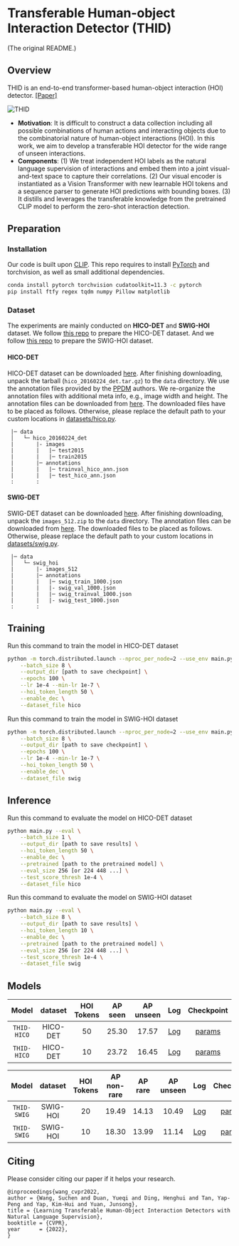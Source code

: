 # Transferable Human-object Interaction Detector (THID)

(The original README.)

## Overview

THID is an end-to-end transformer-based human-object interaction (HOI) detector. [[Paper]](https://cse.buffalo.edu/~jsyuan/papers/2022/CVPR2022_4126.pdf)

![THID](./figures/THID_arch.png)

- **Motivation**: It is difficult to construct a data collection including all possible combinations of human actions and interacting objects due to the combinatorial nature of human-object interactions (HOI). In this work, we aim to develop a transferable HOI detector for the wide range of unseen interactions.
- **Components**: (1) We treat independent HOI labels as the natural language supervision of interactions and embed them into a joint visual-and-text space to capture their correlations. (2) Our visual encoder is instantiated as a Vision Transformer with new learnable HOI tokens and a sequence parser to generate HOI predictions with bounding boxes. (3) It distills and leverages the transferable knowledge from the pretrained CLIP model to perform the zero-shot interaction detection.

## Preparation

### Installation

Our code is built upon [CLIP](https://github.com/openai/CLIP). This repo requires to install [PyTorch](https://pytorch.org/get-started/locally/) and torchvision, as well as small additional dependencies.

```bash
conda install pytorch torchvision cudatoolkit=11.3 -c pytorch
pip install ftfy regex tqdm numpy Pillow matplotlib
```

### Dataset

The experiments are mainly conducted on **HICO-DET** and **SWIG-HOI** dataset. We follow [this repo](https://github.com/YueLiao/PPDM) to prepare the HICO-DET dataset. And we follow [this repo](https://github.com/scwangdyd/large_vocabulary_hoi_detection) to prepare the SWIG-HOI dataset.

#### HICO-DET

HICO-DET dataset can be downloaded [here](https://drive.google.com/open?id=1QZcJmGVlF9f4h-XLWe9Gkmnmj2z1gSnk). After finishing downloading, unpack the tarball (`hico_20160224_det.tar.gz`) to the `data` directory. We use the annotation files provided by the [PPDM](https://github.com/YueLiao/PPDM) authors. We re-organize the annotation files with additional meta info, e.g., image width and height. The annotation files can be downloaded from [here](https://drive.google.com/open?id=1lqmevkw8fjDuTqsOOgzg07Kf6lXhK2rg). The downloaded files have to be placed as follows. Otherwise, please replace the default path to your custom locations in [datasets/hico.py](./datasets/hico.py).

``` plain
 |─ data
 │   └─ hico_20160224_det
 |       |- images
 |       |   |─ test2015
 |       |   |─ train2015
 |       |─ annotations
 |       |   |─ trainval_hico_ann.json
 |       |   |─ test_hico_ann.json
 :       :
```

#### SWIG-DET

SWIG-DET dataset can be downloaded [here](https://swig-data-weights.s3.us-east-2.amazonaws.com/images_512.zip). After finishing downloading, unpack the `images_512.zip` to the `data` directory. The annotation files can be downloaded from [here](https://drive.google.com/open?id=1GxNP99J0KP6Pwfekij_M1Z0moHziX8QN). The downloaded files to be placed as follows. Otherwise, please replace the default path to your custom locations in [datasets/swig.py](./datasets/swig.py).

``` plain
 |─ data
 │   └─ swig_hoi
 |       |- images_512
 |       |─ annotations
 |       |   |─ swig_train_1000.json
 |       |   |- swig_val_1000.json
 |       |   |─ swig_trainval_1000.json
 |       |   |- swig_test_1000.json
 :       :
```

## Training

Run this command to train the model in HICO-DET dataset

``` bash
python -m torch.distributed.launch --nproc_per_node=2 --use_env main.py \
    --batch_size 8 \
    --output_dir [path to save checkpoint] \
    --epochs 100 \
    --lr 1e-4 --min-lr 1e-7 \
    --hoi_token_length 50 \
    --enable_dec \
    --dataset_file hico
```

Run this command to train the model in SWIG-HOI dataset

``` bash
python -m torch.distributed.launch --nproc_per_node=2 --use_env main.py \
    --batch_size 8 \
    --output_dir [path to save checkpoint] \
    --epochs 100 \
    --lr 1e-4 --min-lr 1e-7 \
    --hoi_token_length 50 \
    --enable_dec \
    --dataset_file swig
```

## Inference

Run this command to evaluate the model on HICO-DET dataset

``` bash
python main.py --eval \
    --batch_size 1 \
    --output_dir [path to save results] \
    --hoi_token_length 50 \
    --enable_dec \
    --pretrained [path to the pretrained model] \
    --eval_size 256 [or 224 448 ...] \
    --test_score_thresh 1e-4 \
    --dataset_file hico
```

Run this command to evaluate the model on SWIG-HOI dataset

``` bash
python main.py --eval \
    --batch_size 8 \
    --output_dir [path to save results] \
    --hoi_token_length 10 \
    --enable_dec \
    --pretrained [path to the pretrained model] \
    --eval_size 256 [or 224 448 ...] \
    --test_score_thresh 1e-4 \
    --dataset_file swig
```

## Models

| Model | dataset | HOI Tokens | AP seen | AP unseen | Log | Checkpoint |
| :-----: | :-----: | :-----: | :-----: | :-----: | :-----: | :-----: |
| `THID-HICO` | HICO-DET | 50 | 25.30 | 17.57 | [Log](https://github.com/scwangdyd/promting_hoi/releases/download/v0.2/thid_hico_token50_epoch100_log.txt) | [params](https://github.com/scwangdyd/promting_hoi/releases/download/v0.2/thid_hico_token50_epoch100.pth)|
| `THID-HICO` | HICO-DET | 10 | 23.72 | 16.45 | [Log](https://github.com/scwangdyd/promting_hoi/releases/download/v0.2/thid_hico_token10_epoch100_log.txt) | [params](https://github.com/scwangdyd/promting_hoi/releases/download/v0.2/thid_hico_token10_epoch100.pth)|

| Model | dataset | HOI Tokens | AP non-rare | AP rare | AP unseen |  Log | Checkpoint |
| :-----: | :-----: | :-----: | :-----: | :-----: | :-----: | :-----: | :-----: |
| `THID-SWIG` | SWIG-HOI | 20 | 19.49 | 14.13 | 10.49 | [Log](https://github.com/scwangdyd/promting_hoi/releases/download/v0.2/thid_swig_token20_epoch100_log.txt) | [params](https://github.com/scwangdyd/promting_hoi/releases/download/v0.2/thid_swig_token20_epoch100.pth)|
| `THID-SWIG` | SWIG-HOI | 10 | 18.30 | 13.99 | 11.14 | [Log](https://github.com/scwangdyd/promting_hoi/releases/download/v0.2/thid_swig_token10_epoch50_log.txt) | [params](https://github.com/scwangdyd/promting_hoi/releases/download/v0.2/thid_swig_token10_epoch50.pth)|

## Citing

Please consider citing our paper if it helps your research.

```
@inproceedings{wang_cvpr2022,
author = {Wang, Suchen and Duan, Yueqi and Ding, Henghui and Tan, Yap-Peng and Yap, Kim-Hui and Yuan, Junsong},
title = {Learning Transferable Human-Object Interaction Detectors with Natural Language Supervision},
booktitle = {CVPR},
year      = {2022},
}
```